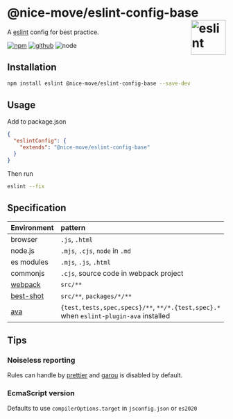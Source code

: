 # @nice-move/eslint-config-base [<img src="https://cdn.worldvectorlogo.com/logos/eslint-1.svg" alt="eslint" height="80" align="right">][eslint]

A [eslint] config for best practice.

[![npm][npm-badge]][npm-url]
[![github][github-badge]][github-url]
![node][node-badge]

[eslint]: https://eslint.org/
[npm-url]: https://www.npmjs.com/package/@nice-move/eslint-config-base
[npm-badge]: https://img.shields.io/npm/v/@nice-move/eslint-config-base.svg?style=flat-square&logo=npm
[github-url]: https://github.com/airkro/nice-move/tree/master/packages/eslint-config-base
[github-badge]: https://img.shields.io/npm/l/@nice-move/eslint-config-base.svg?style=flat-square&colorB=blue&logo=github
[node-badge]: https://img.shields.io/node/v/@nice-move/eslint-config-base.svg?style=flat-square&colorB=green&logo=node.js

## Installation

```bash
npm install eslint @nice-move/eslint-config-base --save-dev
```

## Usage

Add to package.json

```json
{
  "eslintConfig": {
    "extends": "@nice-move/eslint-config-base"
  }
}
```

Then run

```bash
eslint --fix
```

## Specification

[ava]: https://github.com/avajs/ava
[webpack]: https://webpack.js.org/
[best-shot]: https://github.com/best-shot/best-shot

| Environment | pattern                                                                                      |
| :---------- | :------------------------------------------------------------------------------------------- |
| browser     | `.js`, `.html`                                                                               |
| node.js     | `.mjs`, `.cjs`, `node` in `.md`                                                              |
| es modules  | `.mjs`, `.js`, `.html`                                                                       |
| commonjs    | `.cjs`, source code in webpack project                                                       |
| [webpack]   | `src/**`                                                                                     |
| [best-shot] | `src/**`, `packages/*/**`                                                                    |
| [ava]       | `{test,tests,spec,specs}/**`, `**/*.{test,spec}.*` <br /> when `eslint-plugin-ava` installed |

## Tips

### Noiseless reporting

Rules can handle by [prettier](https://prettier.io/) and [garou](https://github.com/nice-move/garou) is disabled by default.

### EcmaScript version

Defaults to use `compilerOptions.target` in `jsconfig.json` or `es2020`
